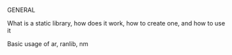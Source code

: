 GENERAL

What is a static library, how does it work, how to create one, and how to use it

Basic usage of ar, ranlib, nm
